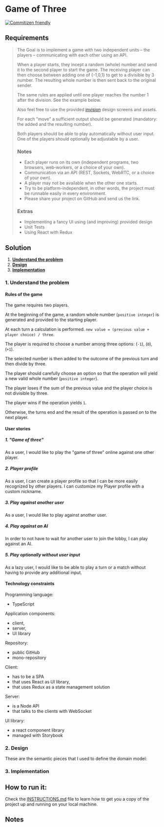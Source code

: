 # Game of Three

[![Commitizen friendly](https://img.shields.io/badge/commitizen-friendly-brightgreen.svg)](http://commitizen.github.io/cz-cli/)

## Requirements

> The Goal is to implement a game with two independent units – the players – communicating with each other using an API.
>
> When a player starts, they incept a random (whole) number and send it to the second player to start the game.
> The receiving player can then choose between adding one of {-1,0,1} to get to a divisible by 3 number.
> The resulting whole number is then sent back to the original sender.
>
> The same rules are applied until one player reaches the number 1 after the division.
> See the example below.
>
> Also feel free to use the provided [invision](https://invis.io/JHN2247E9MK) design screens and assets.
>
> For each "move" a sufficient output should be generated (mandatory: the added and the resulting number).
>
> Both players should be able to play automatically without user input. One of the players should optionally be adjustable by a user.
>
> ### Notes
>
> - Each player runs on its own (independent programs, two browsers, web‐workers, or a choice of your own).
> - Communication via an API (REST, Sockets, WebRTC, or a choice of your own).
> - A player may not be available when the other one starts.
> - Try to be platform-independent, in other words, the project must be runnable easily in every environment.
> - Please share your project on GitHub and send us the link.
>
> ### Extras
>
> - Implementing a fancy UI using (and improving) provided design
> - Unit Tests
> - Using React with Redux

## Solution

1. **[Understand the problem](#1-understand-the-problem)**
2. **[Design](#2-design)**
3. **[Implementation](#3-implementation)**

### 1. Understand the problem

#### Rules of the game

The game requires two players.

At the beginning of the game, a random whole number (`positive integer`) is generated and provided to the starting player.

At each turn a calculation is performed. `new value = (previous value + player choice) / three`.

The player is required to choose a number among three options: (`-1`), (`0`), (`+1`).

The selected number is then added to the outcome of the previous turn and then divide by three.

The player should carefully choose an option so that the operation will yield a new valid whole number (`positive integer`).

The player loses if the sum of the previous value and the player choice is not divisible by three.

The player wins if the operation yields `1`.

Otherwise, the turns end and the result of the operation is passed on to the next player.

#### User stories

<!--
User story templates:
- As a <role> I can <capability>, so that <receive benefit>
- In order to <receive benefit> as a <role>, I can <goal/desire>
- As <who> <when> <where>, I <want> because <why>
-->

##### 1. "Game of three"

As a user, I would like to play the "game of three" online against one other player.

##### 2. Player profile

As a user, I can create a player profile so that I can be more easily recognized by other players.
I can customize my Player profile with a custom nickname.

##### 3. Play against another user

As a user, I would like to play against another user.

##### 4. Play against an AI

In order to not have to wait for another user to join the lobby, I can play against an AI.

##### 5. Play optionally without user input

As a lazy user, I would like to be able to play a turn or a match without having to provide any additional input.

#### Technology constraints

Programming language:

- TypeScript

Application components:

- client,
- server,
- UI library

Repository:

- public GitHub
- mono-repository

Client:

- has to be a SPA
- that uses React as UI library,
- that uses Redux as a state management solution

Server:

- is a Node API
- that talks to the clients with WebSocket

UI library:

- a react component library
- managed with Storybook

### 2. Design

These are the semantic pieces that I used to define the domain model:

### 3. Implementation

## How to run it:

Check the [INSTRUCTIONS.md](INSTRUCTIONS.md) file to learn how to get you a copy of the project up and running on your local machine.

## Notes
